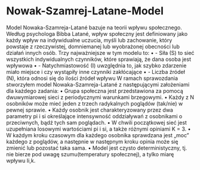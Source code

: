 # Nowak-Szamrej-Latane-Model
Model Nowaka-Szamreja-Latané bazuje na teorii wpływu społecznego. Według psychologa Bibba Latané, wpływ społeczny jest definiowany jako każdy wpływ na indywidualne uczucia, myśli lub zachowanie, który powstaje z rzeczywistej, domniemanej lub wyobrażonej obecności lub działań innych osób. Trzy najważniejsze w tym modelu to:
• - Siła (S) to sieć wszystkich indywidualnych czynników, które sprawiają, że dana osoba jest wpływowa
• - Natychmiastowość (I) uwzględnia to, jak szybko zdarzenie miało miejsce i czy wystąpiły inne czynniki zakłócające
• - Liczba źródeł (N), która odnosi się do ilości źródeł wpływu
W ramach sprawozdania stworzyłem model Nowaka-Szamreja-Latané z następującymi założeniami dla każdego zadania:
• Grupa społeczna jest przedstawiona za pomocą dwuwymiarowej sieci z periodycznymi warunkami brzegowymi.
• Każdy z N osobników może mieć jeden z trzech radykalnych poglądów (tak/nie) w pewnej sprawie.
• Każdy osobnik jest charakteryzowany przez dwa parametry pi i si określające intensywność oddziaływań z osobnikami o przeciwnych, bądź tych sam poglądach.
• W chwili początkowej sieć jest uzupełniana losowymi wartościami pi i si, a także różnymi opiniami K = 3.
• W każdym kroku czasowym dla każdego osobnika sprawdzana jest „moc” każdego z poglądów, a następnie w następnym kroku opinia może się zmienić lub pozostać taka sama.
• Model jest czysto deterministyczny, tj. nie bierze pod uwagę szumu(temperatury społecznej), a tylko miarę wpływu Ii,k.
